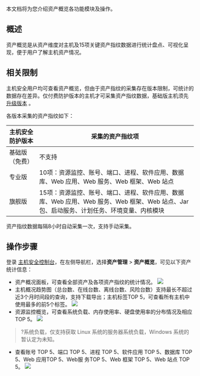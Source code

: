 本文档将为您介绍资产概览各功能模块及操作。

## 概述
资产概览是从资产维度对主机及15项关键资产指纹数据进行统计盘点、可视化呈现，便于用户了解主机资产情况。

## 相关限制
主机安全用户均可查看资产概览，但由于资产指纹的采集存在版本限制，可统计的数据存在差异。仅付费防护版本的主机才可采集资产指纹数据，基础版主机须先 [升级版本](https://buy.cloud.tencent.com/yunjing) 。

各版本采集的资产指纹如下：

| 主机安全防护版本 | 采集的资产指纹项 |
|---------|---------|
| 基础版（免费） | 不支持 |
| 专业版 | 10项：资源监控、账号、端口、进程、软件应用、数据库、Web 应用、Web 服务、Web 框架、Web 站点 |
| 旗舰版 | 15项：资源监控、账号、端口、进程、软件应用、数据库、Web 应用、Web 服务、Web 框架、Web 站点、Jar 包、启动服务、计划任务、环境变量、内核模块 |

<dx-alert infotype="explain" title="">
资产指纹数据每隔8小时自动采集一次，支持手动采集。
</dx-alert>

## 操作步骤
登录 [主机安全控制台](https://console.cloud.tencent.com/cwp)，在左侧导航栏，选择**资产管理** > **资产概览**，可见以下资产统计信息：
  - 资产概况面板，可查看全部资产及各项资产指纹的统计情况。
![](https://main.qcloudimg.com/raw/af5254591de087c8bbd9b070aaa114ea.png)
  - 主机概况趋势图（总台数、在线台数、离线台数、风险台数）支持最长不超过近3个月时间段的查询，支持下载导出；主机标签TOP 5，可查看所有主机中使用最多的前5个标签。
![](https://main.qcloudimg.com/raw/45e8848df3bcdc200c9fc8bd84424576.png)
 - 资源监控概览，可查看系统负载、内存使用率、硬盘使用率的分布情况及相应TOP 5。
![](https://main.qcloudimg.com/raw/0f7c6cd4cf1b10104049fc1f4fa9fe0f.png)
>?系统负载，仅支持获取 Linux 系统的服务器系统负载，Windows 系统的暂认定为未知。
 - 查看账号 TOP 5、端口 TOP 5、进程 TOP 5、软件应用 TOP 5、数据库 TOP 5、Web 应用TOP 5、Web服 务TOP 5、Web 框架 TOP 5、Web 站点 TOP 5。
![](https://main.qcloudimg.com/raw/5e1b2926e8f79d0d0abe5620547a4a2b.png)
